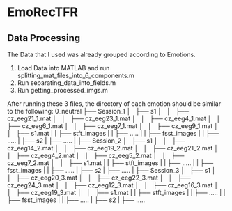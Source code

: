 # EmoRecTFR

## Data Processing 
The Data that I used was already grouped according to Emotions.

1. Load Data into MATLAB and run splitting_mat_files_into_6_components.m
2. Run separating_data_into_fields.m
3. Run getting_processed_imgs.m

After running these 3 files, the directory of each emotion should be similar to the following:
0_neutral
  ├── Session_1
  │   ├── s1
  │   │   ├── cz_eeg21_1.mat
  │   │   ├── cz_eeg23_1.mat
  │   │   ├── cz_eeg4_1.mat
  │   │   ├── cz_eeg6_1.mat
  │   │   ├── cz_eeg7_1.mat
  │   │   ├── cz_eeg9_1.mat
  │   │   ├── s1.mat
  |   |   ├── stft_images
  |   |        ├── .....
  |   |   ├── fsst_images
  |   |        ├── .....
  |   ├── s2
  |       ├── .....
  |
  ├── Session_2
  │   ├── s1
  │   │   ├── cz_eeg14_2.mat
  │   │   ├── cz_eeg19_2.mat
  │   │   ├── cz_eeg21_2.mat
  │   │   ├── cz_eeg4_2.mat
  │   │   ├── cz_eeg5_2.mat
  │   │   ├── cz_eeg7_2.mat
  │   │   ├── s1.mat
  |   |   ├── stft_images
  |   |       ├── .....
  |   |   ├── fsst_images
  |   |       ├── .....
  |   ├── s2
  |       ├── .....
  |
  ├── Session_3
  │   ├── s1
  │   │   ├── cz_eeg20_3.mat
  │   │   ├── cz_eeg22_3.mat
  │   │   ├── cz_eeg24_3.mat
  │   │   ├── cz_eeg12_3.mat
  │   │   ├── cz_eeg16_3.mat
  │   │   ├── cz_eeg19_3.mat
  │   │   ├── s1.mat
  |   |   ├── stft_images
  |   |       ├── .....
  |   |   ├── fsst_images
  |   |       ├── .....
  |   ├── s2
  |       ├── .....
  
